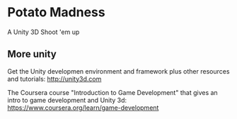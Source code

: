 # Potato Madness
A Unity 3D Shoot 'em up

## More unity
Get the Unity developmen environment and framework plus other resources and tutorials: http://unity3d.com

The Coursera course "Introduction to Game Development" that gives an intro to game development and Unity 3d: https://www.coursera.org/learn/game-development
